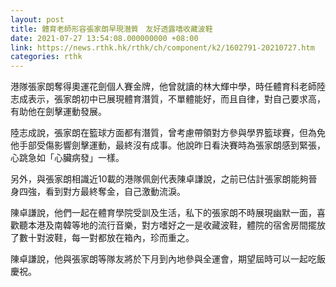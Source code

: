 ```yaml
---
layout: post
title: 體育老師形容張家朗早現潛質　友好透露嗜收藏波鞋
date: 2021-07-27 13:54:08.000000000 +08:00
link: https://news.rthk.hk/rthk/ch/component/k2/1602791-20210727.htm
categories: rthk
---
```


港隊張家朗奪得奧運花劍個人賽金牌，他曾就讀的林大輝中學，時任體育科老師陸志成表示，張家朗初中已展現體育潛質，不單體能好，而且自律，對自己要求高，有助他在劍擊運動發展。

陸志成說，張家朗在籃球方面都有潛質，曾考慮帶領對方參與學界籃球賽，但為免他手部受傷影響劍擊運動，最終沒有成事。他說昨日看決賽時為張家朗感到緊張，心跳急如「心臟病發」一樣。

另外，與張家朗相識近10載的港隊佩劍代表陳卓謙說，之前已估計張家朗能夠晉身四強，看到對方最終奪金，自己激動流淚。

陳卓謙說，他們一起在體育學院受訓及生活，私下的張家朗不時展現幽默一面，喜歡聽本港及南韓等地的流行音樂，對方嗜好之一是收藏波鞋，體院的宿舍房間擺放了數十對波鞋，每一對都放在箱內，珍而重之。

陳卓謙說，他與張家朗等隊友將於下月到內地參與全運會，期望屆時可以一起吃飯慶祝。
